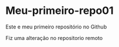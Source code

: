# Meu-primeiro-repo01
Este e meu primeiro repositório no Github

Fiz uma alteração no repositorio remoto   
